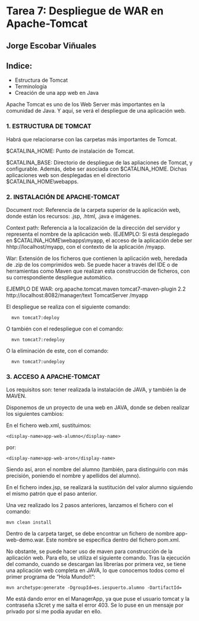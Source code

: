 # Tarea 7: Despliegue de WAR en Apache-Tomcat

  ## Jorge Escobar Viñuales

  ## Indice:
 - Estructura de Tomcat
 - Terminología
 - Creación de una app web en Java

Apache Tomcat es uno de los Web Server más importantes en la comunidad de Java. Y aquí, se verá el despliegue de una aplicación web.

 ### 1. ESTRUCTURA DE TOMCAT

Habrá que relacionarse con las carpetas más importantes de Tomcat.

$CATALINA_HOME: Punto de instalación de Tomcat.

$CATALINA_BASE: Directorio de despliegue de las apliaciones de Tomcat, y configurable. Además, debe ser asociada con $CATALINA_HOME. Dichas aplicaciones web son desplegadas en el directorio $CATALINA_HOME\webapps.

  ### 2. INSTALACIÓN DE APACHE-TOMCAT

Document root: Referencia de la carpeta superior de la aplicación web, donde están los recursos: .jsp, .html, .java e imágenes.

Context path: Referencia a la localización de la dirección del servidor y representa el nombre de la aplicación web. (EJEMPLO: Si está desplegado en $CATALINA_HOME\webapps\myapp, el acceso de la aplicación debe ser hhtp://localhost/myapp, con el contexto de la aplicación /myapp.

War: Extensión de los ficheros que contienen la aplicación web, heredada de .zip de los comprimidos web. Se puede hacer a través del IDE o de herramientas como Maven que realizan esta construcción de ficheros, con su correspondiente despliegue automático.

EJEMPLO DE WAR:
    <plugin>
      <groupId>org.apache.tomcat.maven</groupId>
      <artifactId>tomcat7-maven-plugin</artifactId>
      <version>2.2</version>
      <configuration>
          <url>http://localhost:8082/manager/text</url>
          <server>TomcatServer</server>
          <path>/myapp</path>
          </configuration>
    </plugin>

El despliegue se realiza con el siguiente comando:

      mvn tomcat7:deploy

O también con el redespliegue con el comando:

      mvn tomcat7:redeploy

  O la eliminación de este, con el comando:

      mvn tomcat7:undeploy

  ### 3. ACCESO A APACHE-TOMCAT

Los requisitos son: tener realizada la instalación de JAVA, y también la de MAVEN.

Disponemos de un proyecto de una web en JAVA, donde se deben realizar los siguientes cambios:

En el fichero web.xml, sustituimos:

    <display-name>app-web-alumno</display-name>

por:

    <display-name>app-web-aron</display-name>

Siendo así, aron el nombre del alumno (también, para distinguirlo con más precisión, poniendo el nombre y apellidos del alumno).

En el fichero index.jsp, se realizará la sustitución del valor alumno siguiendo el mismo patrón que el paso anterior.

Una vez realizado los 2 pasos anteriores, lanzamos el fichero con el comando:

    mvn clean install

Dentro de la carpeta target, se debe encontrar un fichero de nombre app-web-demo.war. Este nombre se especifica dentro del fichero pom.xml.

No obstante, se puede hacer uso de maven para construcción de la aplicación web. Para ello, se utiliza el siguiente comando. Tras la ejecución del comando, cuando se descargan las librerías por primera vez, se tiene una aplicación web completa en JAVA, lo que conocemos todos como el primer programa de “Hola Mundo!!”:

    mvn archetype:generate -DgroupId=es.iespuerto.alumno -DartifactId=

Me está dando error en el ManagerApp, ya que puse el usuario tomcat y la contraseña s3cret y me salta el error 403. Se lo puse en un mensaje por privado por si me podía ayudar en ello.

